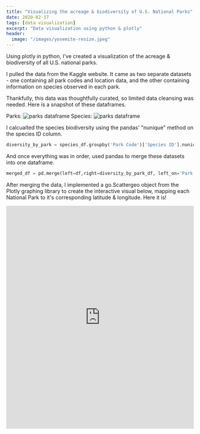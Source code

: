 ```yaml
---
title: "Visualizing the acreage & biodiversity of U.S. National Parks"
date: 2020-02-17
tags: [data visualization]
excerpt: "Data visualization using python & plotly"
header:
  image: "/images/yosemite-resize.jpeg"
---
```

Using plotly in python, I've created a visualization of the acreage & biodiversity of all U.S. national parks.

I pulled the data from the Kaggle website. It came as two separate datasets - one containing all park codes and location data, and the other containing information on species observed in each park. 

Thankfully, this data was thoughtfully curated, so limited data cleansing was needed. Here is a snapshot of these dataframes.

Parks: 
<img src="{{ site.url }}{{ sit.baseurl }}/images/parks.jpg" alt="parks dataframe">
Species:
<img src="{{ site.url }}{{ sit.baseurl }}/images/species.jpg" alt="parks dataframe">

I calcualted the species biodiversity using the pandas' "nunique" method on the species ID column. 

```python
diversity_by_park = species_df.groupby('Park Code')['Species ID'].nunique()
````
And once everything was in order, used pandas to merge these datasets into one dataframe. 

```python
merged_df = pd.merge(left=df,right=diversity_by_park_df, left_on='Park Code', right_on='Park Code')
```
After merging the data, I implemented a go.Scattergeo object from the Plotly graphing library to create the interactive visual below, mapping each National Park to it's corresponding latitude & longitude.
Here it is!
<iframe id="igraph" scrolling="no" style="border:none;" seamless="seamless" src="https://tammydiehl.github.io/np-biodiversity-vis/" height="600" width="100%"></iframe>
